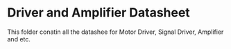 # Driver and Amplifier Datasheet

This folder conatin all the datashee for Motor Driver, Signal Driver, Amplifier and etc.

